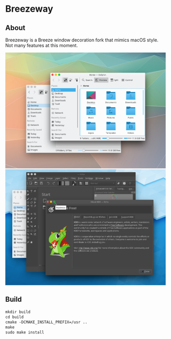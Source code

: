# Breezeway
## About
Breezeway is a Breeze window decoration fork that mimics macOS style.  
Not many features at this moment.

![](screenshot1.png)
![](screenshot2.png)

## Build
    mkdir build
    cd build
    cmake -DCMAKE_INSTALL_PREFIX=/usr ..
    make
    sudo make install

